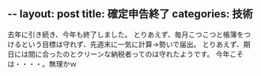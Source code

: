--
layout: post
title: 確定申告終了
categories: 技術
--

去年に引き続き、今年も終了しました。
とりあえず、毎月こつこつと帳簿をつけるという目標は守れず、先週末に一気に計算→勢いで届出。
とりあえず、期日には間に合ったのとクリーンな納税者ってのは守れたようです。
今年こそは・・・・。無理かｗ

